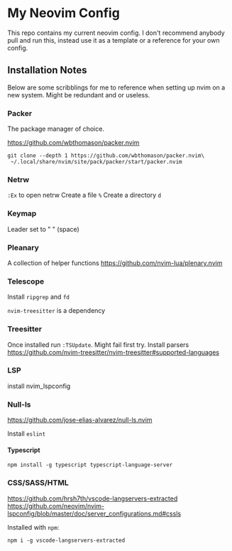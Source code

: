 # My Neovim Config
This repo contains my current neovim config. I don't recommend anybody pull and run this, instead use it as a template or a reference for your own config.

## Installation Notes
Below are some scribblings for me to reference when setting up nvim on a new system. Might be redundant and or useless.

### Packer
The package manager of choice.

https://github.com/wbthomason/packer.nvim

```
git clone --depth 1 https://github.com/wbthomason/packer.nvim\
 ~/.local/share/nvim/site/pack/packer/start/packer.nvim
 ```

### Netrw
`:Ex` to open netrw
Create a file `%`
Create a directory `d`

### Keymap
Leader set to " " (space)

### Pleanary
A collection of helper functions
https://github.com/nvim-lua/plenary.nvim

### Telescope
Install `ripgrep` and `fd`

`nvim-treesitter` is a dependency

### Treesitter
Once installed run `:TSUpdate`. Might fail first try.
Install parsers https://github.com/nvim-treesitter/nvim-treesitter#supported-languages

### LSP
install nvim_lspconfig

### Null-ls
https://github.com/jose-elias-alvarez/null-ls.nvim

Install `eslint`

#### Typescript
`npm install -g typescript typescript-language-server`

### CSS/SASS/HTML
https://github.com/hrsh7th/vscode-langservers-extracted
https://github.com/neovim/nvim-lspconfig/blob/master/doc/server_configurations.md#cssls

Installed with `npm`:
```
npm i -g vscode-langservers-extracted
```


